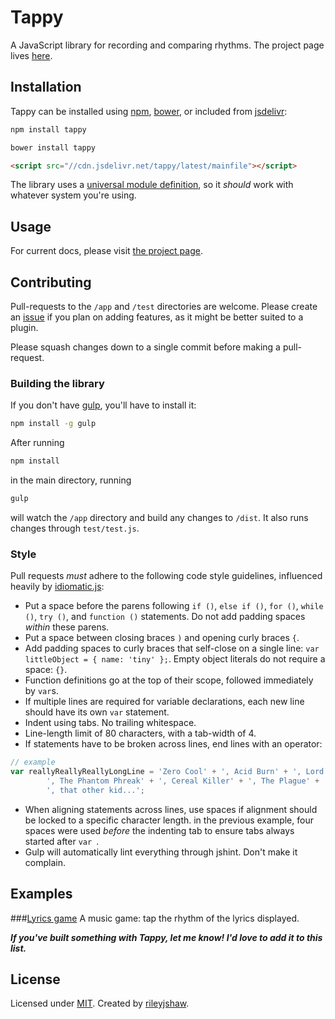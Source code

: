 Tappy
=====

A JavaScript library for recording and comparing rhythms. The project page lives [here](http://tappy.pw).

## Installation
Tappy can be installed using [npm](https://www.npmjs.org/package/tappy), [bower](http://bower.io/), or included from [jsdelivr](http://cdn.jsdelivr.net/tappy/latest/mainfile):
```bash
npm install tappy
```
```bash
bower install tappy
```
```html
<script src="//cdn.jsdelivr.net/tappy/latest/mainfile"></script>
```

The library uses a [universal module definition](https://github.com/umdjs/umd), so it _should_ work with whatever system you're using.

## Usage
For current docs, please visit [the project page](http://tappy.pw).

## Contributing
Pull-requests to the `/app` and `/test` directories are welcome. Please create an [issue](https://github.com/rileyjshaw/tappy/issues) if you plan on adding features, as it might be better suited to a plugin.

Please squash changes down to a single commit before making a pull-request.

### Building the library
If you don't have [gulp](http://gulpjs.com/), you'll have to install it:
```bash
npm install -g gulp
```

After running
```bash
npm install
```
in the main directory, running
```bash
gulp
```
will watch the `/app` directory and build any changes to `/dist`. It also runs changes through `test/test.js`.

### Style
Pull requests _must_ adhere to the following code style guidelines, influenced heavily by [idiomatic.js](https://github.com/rwaldron/idiomatic.js/):

 - Put a space before the parens following `if ()`, `else if ()`, `for ()`, `while ()`, `try ()`, and `function ()` statements. Do not add padding spaces _within_ these parens.
 - Put a space between closing braces `)` and opening curly braces `{`.
 - Add padding spaces to curly braces that self-close on a single line: `var littleObject = { name: 'tiny' };`. Empty object literals do not require a space: `{}`.
 - Function definitions go at the top of their scope, followed immediately by `var`s.
 - If multiple lines are required for variable declarations, each new line should have its own `var` statement.
 - Indent using tabs. No trailing whitespace.
 - Line-length limit of 80 characters, with a tab-width of 4.
 - If statements have to be broken across lines, end lines with an operator:
```javascript
// example
var reallyReallyReallyLongLine = 'Zero Cool' + ', Acid Burn' + ', Lord Nikon' +
    	', The Phantom Phreak' + ', Cereal Killer' + ', The Plague' +
    	', that other kid...';
```
 - When aligning statements across lines, use spaces if alignment should be locked to a specific character length. in the previous example, four spaces were used _before_ the indenting tab to ensure tabs always started after `var `.
 - Gulp will automatically lint everything through jshint. Don't make it complain.

## Examples

###[Lyrics game](http://play.tappy.pw)
A music game: tap the rhythm of the lyrics displayed.

___If you've built something with Tappy, let me know! I'd love to add it to this list.___

## License
Licensed under [MIT](https://github.com/rileyjshaw/tappy/blob/master/LICENSE). Created by [rileyjshaw](http://rileyjshaw.com/).
